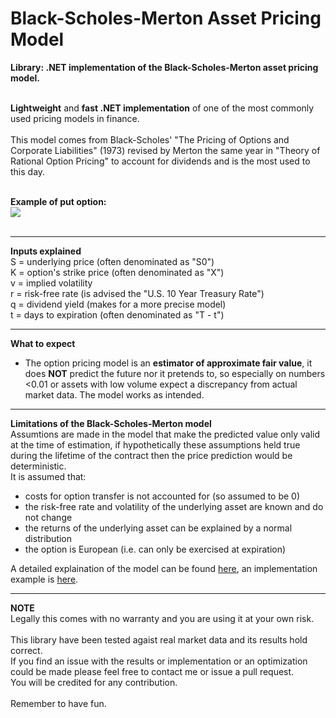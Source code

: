 # **Black-Scholes-Merton Asset Pricing Model**
**Library: .NET implementation of the Black-Scholes-Merton asset pricing model.**<br><br>

**Lightweight** and **fast .NET implementation** of one of the most commonly used pricing models in finance.<br><br>
This model comes from Black-Scholes' "The Pricing of Options and Corporate Liabilities" (1973) revised by Merton the same year in "Theory of Rational Option Pricing" to account for dividends and is the most used to this day.<br><br>

**Example of put option:**<br>
<img src="https://user-images.githubusercontent.com/96583994/202844390-f89311b9-87e7-414f-a89f-e17d03d1e0cb.png"><br><br>

-------------------------------------
**Inputs explained**<br>
            S = underlying price (often denominated as "S0")<br>
            K = option's strike price (often denominated as "X")<br>
            v = implied volatility<br>
            r = risk-free rate (is advised the "U.S. 10 Year Treasury Rate")<br>
            q = dividend yield (makes for a more precise model)<br>
            t = days to expiration (often denominated as "T - t")<br>

-------------------------------------
**What to expect**<br>
- The option pricing model is an **estimator of approximate fair value**, it does **NOT** predict the future nor it pretends to, so especially on numbers <0.01 or assets with low volume expect a discrepancy from actual market data.
The model works as intended.

-------------------------------------
**Limitations of the Black-Scholes-Merton model**<br>
Assumtions are made in the model that make the predicted value only valid at the time of estimation, if hypothetically these assumptions held true during the lifetime of the contract then the price prediction would be deterministic.<br>
It is assumed that:<br>
- costs for option transfer is not accounted for (so assumed to be 0)
- the risk-free rate and volatility of the underlying asset are known and do not change
- the returns of the underlying asset can be explained by a normal distribution
- the option is European (i.e. can only be exercised at expiration)

A detailed explaination of the model can be found [here](https://www.macroption.com/black-scholes-formula), an implementation example is [here](https://brilliant.org/wiki/black-scholes-merton/#high-level-explanation-of-the-black-scholes-merton-formula).

-------------------------------------
**NOTE**<br>
Legally this comes with no warranty and you are using it at your own risk.<br><br>
This library have been tested agaist real market data and its results hold correct.<br>
If you find an issue with the results or implementation or an optimization could be made please feel free to contact me or issue a pull request.<br>
You will be credited for any contribution.<br><br>
Remember to have fun.

